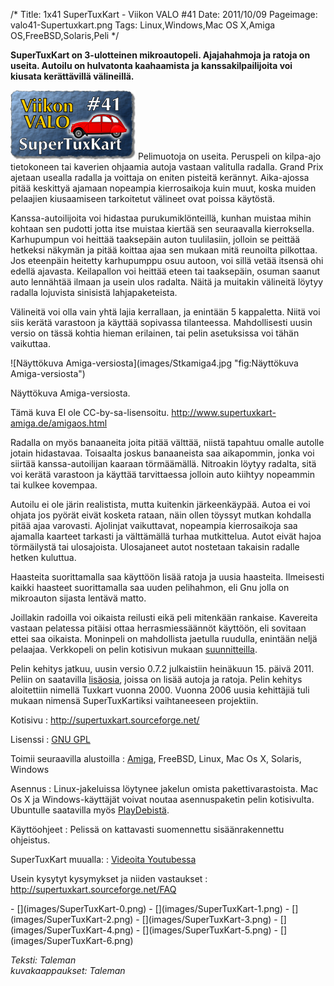 /*
Title: 1x41 SuperTuxKart - Viikon VALO #41
Date: 2011/10/09
Pageimage: valo41-Supertuxkart.png
Tags: Linux,Windows,Mac OS X,Amiga OS,FreeBSD,Solaris,Peli
*/

**SuperTuxKart on 3-ulotteinen mikroautopeli. Ajajahahmoja ja ratoja on
useita. Autoilu on hulvatonta kaahaamista ja kanssakilpailijoita voi
kiusata kerättävillä välineillä.**

![](images/valo41-Supertuxkart.png "fig:valo41-Supertuxkart.png") Pelimuotoja
on useita. Peruspeli on kilpa-ajo tietokoneen tai kaverien ohjaamia
autoja vastaan valitulla radalla. Grand Prix ajetaan usealla radalla ja
voittaja on eniten pisteitä kerännyt. Aika-ajossa pitää keskittyä
ajamaan nopeampia kierrosaikoja kuin muut, koska muiden pelaajien
kiusaamiseen tarkoitetut välineet ovat poissa käytöstä.

Kanssa-autoilijoita voi hidastaa purukumiklönteillä, kunhan muistaa
mihin kohtaan sen pudotti jotta itse muistaa kiertää sen seuraavalla
kierroksella. Karhupumpun voi heittää taaksepäin auton tuulilasiin,
jolloin se peittää hetkeksi näkymän ja pitää koittaa ajaa sen mukaan
mitä reunoilta pilkottaa. Jos eteenpäin heitetty karhupumppu osuu
autoon, voi sillä vetää itsensä ohi edellä ajavasta. Keilapallon voi
heittää eteen tai taaksepäin, osuman saanut auto lennähtää ilmaan ja
usein ulos radalta. Näitä ja muitakin välineitä löytyy radalla lojuvista
sinisistä lahjapaketeista.

Välineitä voi olla vain yhtä lajia kerrallaan, ja enintään 5 kappaletta.
Niitä voi siis kerätä varastoon ja käyttää sopivassa tilanteessa.
Mahdollisesti uusin versio on tässä kohtia hieman erilainen, tai pelin
asetuksissa voi tähän vaikuttaa.

<div class="rightimage" markdown="1">
![Näyttökuva Amiga-versiosta](images/Stkamiga4.jpg "fig:Näyttökuva Amiga-versiosta")

Näyttökuva Amiga-versiosta.

Tämä kuva EI ole CC-by-sa-lisensoitu. <http://www.supertuxkart-amiga.de/amigaos.html>
</div>
Radalla on myös banaaneita joita pitää välttää, niistä tapahtuu omalle autolle
jotain hidastavaa. Toisaalta joskus banaaneista saa aikapommin, jonka
voi siirtää kanssa-autoilijan kaaraan törmäämällä. Nitroakin löytyy
radalta, sitä voi kerätä varastoon ja käyttää tarvittaessa jolloin auto
kiihtyy nopeammin tai kulkee kovempaa.

Autoilu ei ole järin realistista, mutta kuitenkin järkeenkäypää. Autoa
ei voi ohjata jos pyörät eivät kosketa rataan, näin ollen töyssyt mutkan
kohdalla pitää ajaa varovasti. Ajolinjat vaikuttavat, nopeampia
kierrosaikoja saa ajamalla kaarteet tarkasti ja välttämällä turhaa
mutkittelua. Autot eivät hajoa törmäilystä tai ulosajoista. Ulosajaneet
autot nostetaan takaisin radalle hetken kuluttua.

Haasteita suorittamalla saa käyttöön lisää ratoja ja uusia haasteita.
Ilmeisesti kaikki haasteet suorittamalla saa uuden pelihahmon, eli Gnu
jolla on mikroauton sijasta lentävä matto.

Joillakin radoilla voi oikaista reilusti eikä peli mitenkään rankaise.
Kavereita vastaan pelatessa pitäisi ottaa herrasmiessäännöt käyttöön,
eli sovitaan ettei saa oikaista. Moninpeli on mahdollista jaetulla
ruudulla, enintään neljä pelaajaa. Verkkopeli on pelin kotisivun mukaan
[suunnitteilla](http://supertuxkart.sourceforge.net/Discover).

Pelin kehitys jatkuu, uusin versio 0.7.2 julkaistiin heinäkuun 15. päivä 2011.
Peliin on saatavilla [lisäosia](http://stkaddons.net/), joissa on
lisää autoja ja ratoja. Pelin kehitys aloitettiin nimellä Tuxkart vuonna 2000.
Vuonna 2006 uusia kehittäjiä tuli mukaan nimensä SuperTuxKartiksi
vaihtaneeseen projektiin.

Kotisivu
:   <http://supertuxkart.sourceforge.net/>

Lisenssi
:   [GNU GPL](GNU_GPL)

Toimii seuraavilla alustoilla
:   [Amiga](http://www.supertuxkart-amiga.de/), FreeBSD, Linux, Mac Os
    X, Solaris, Windows

Asennus
:   Linux-jakeluissa löytynee jakelun omista pakettivarastoista. Mac Os
    X ja Windows-käyttäjät voivat noutaa asennuspaketin pelin
    kotisivulta. Ubuntulle saatavilla myös
    [PlayDebistä](http://www.playdeb.net/updates/ubuntu/11.04/?q=supertuxkart).

Käyttöohjeet
:   Pelissä on kattavasti suomennettu sisäänrakennettu ohjeistus.

SuperTuxKart muualla:
:   [Videoita Youtubessa](http://www.youtube.com/results?search_query=supertuxkart&aq=1&oq=supertux)

Usein kysytyt kysymykset ja niiden vastaukset
:   <http://supertuxkart.sourceforge.net/FAQ>

<div class="psgallery" markdown="1">
-   [](images/SuperTuxKart-0.png)‎
-   [](images/SuperTuxKart-1.png)
-   [](images/SuperTuxKart-2.png)
-   [](images/SuperTuxKart-3.png)
-   [](images/SuperTuxKart-4.png)
-   [](images/SuperTuxKart-5.png)
-   [](images/SuperTuxKart-6.png)
</div>


*Teksti: Taleman* <br />
*kuvakaappaukset: Taleman*
